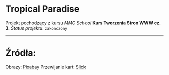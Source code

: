 # Tropical Paradise

Projekt pochodzący z kursu _MMC School_ **Kurs Tworzenia Stron WWW cz. 3.**
_Status projektu_: `zakonczony`

---

# Źródła:

Obrazy: [Pixabay](https://pixabay.com/pl/)
Przewijanie kart: [Slick](https://kenwheeler.github.io/slick/)
